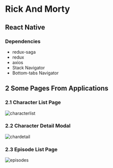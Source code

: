 # Rick And Morty

## React Native
###  Dependencies
- redux-saga
- redux
- axios 
- Stack Navigator
- Bottom-tabs Navigator

## 2 Some Pages From Applications
### 2.1 Character List Page 
![characterlist](https://user-images.githubusercontent.com/76162124/175819320-75037f9f-8edc-4486-969f-b11d57352424.PNG)

### 2.2 Character Detail Modal
![chardetail](https://user-images.githubusercontent.com/76162124/175819326-e34c4616-613c-4627-b50d-ac6420026293.PNG)


### 2.3 Episode List Page
![episodes](https://user-images.githubusercontent.com/76162124/175819328-d27081d4-6e1f-4dc9-85ad-e2ff74be5fca.PNG)
